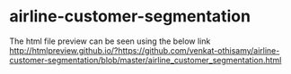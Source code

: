 # airline-customer-segmentation
The html file preview can be seen using the below link
http://htmlpreview.github.io/?https://github.com/venkat-othisamy/airline-customer-segmentation/blob/master/airline_customer_segmentation.html

